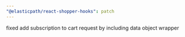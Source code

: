 ```yaml
---
"@elasticpath/react-shopper-hooks": patch
---
```


fixed add subscription to cart request by including data object wrapper

